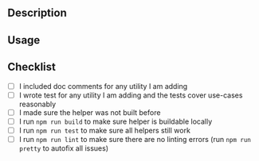 ## Description

<!-- A summary of your change. If you are adding a new helper utility or expanding existing utility, explain what it does. -->

## Usage

<!-- An example code how your utility will be used. Utilities should be reusable, benefiting all the users, so make sure you show it on the case that other might encounter. Keep in mind that helpers which are specific to a single exporter are much better situed for inclusion in that specific exporter rather than generic library used by everyone.  -->

## Checklist

- [ ] I included doc comments for any utility I am adding
- [ ] I wrote test for any utility I am adding and the tests cover use-cases reasonably
- [ ] I made sure the helper was not built before
- [ ] I run `npm run build` to make sure helper is buildable locally
- [ ] I run `npm run test` to make sure all helpers still work
- [ ] I run `npm run lint` to make sure there are no linting errors (run `npm run pretty` to autofix all issues)

<!-- Check all above to confirm you did all the steps!  -->


